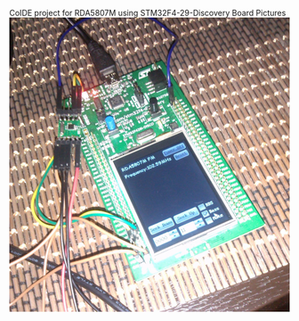 CoIDE project for RDA5807M using STM32F4-29-Discovery Board
Pictures
![Alt text](Pictures/emWin.jpg "Graphical Interface")